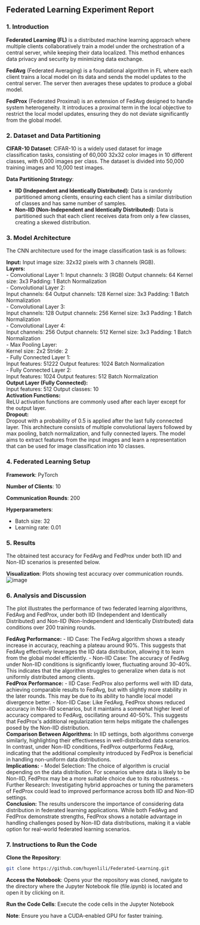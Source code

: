 ## Federated Learning Experiment Report

### 1. Introduction

**Federated Learning (FL)** is a distributed machine learning approach where multiple clients collaboratively train a model under the orchestration of a central server, while keeping their data localized. This method enhances data privacy and security by minimizing data exchange.

**FedAvg** (Federated Averaging) is a foundational algorithm in FL where each client trains a local model on its data and sends the model updates to the central server. The server then averages these updates to produce a global model.

**FedProx** (Federated Proximal) is an extension of FedAvg designed to handle system heterogeneity. It introduces a proximal term in the local objective to restrict the local model updates, ensuring they do not deviate significantly from the global model.

### 2. Dataset and Data Partitioning

**CIFAR-10 Dataset**: CIFAR-10 is a widely used dataset for image classification tasks, consisting of 60,000 32x32 color images in 10 different classes, with 6,000 images per class. The dataset is divided into 50,000 training images and 10,000 test images.

**Data Partitioning Strategy**:
- **IID (Independent and Identically Distributed)**: Data is randomly partitioned among clients, ensuring each client has a similar distribution of classes and has same number of samples.
- **Non-IID (Non-Independent and Identically Distributed)**: Data is partitioned such that each client receives data from only a few classes, creating a skewed distribution.

### 3. Model Architecture

The CNN architecture used for the image classification task is as follows:  

**Input:**
    Input image size: 32x32 pixels with 3 channels (RGB).  
**Layers:**  
    - Convolutional Layer 1:
        Input channels: 3 (RGB)
        Output channels: 64
        Kernel size: 3x3
        Padding: 1
        Batch Normalization  
    - Convolutional Layer 2:  
        Input channels: 64
        Output channels: 128
        Kernel size: 3x3
        Padding: 1
        Batch Normalization  
    - Convolutional Layer 3:  
        Input channels: 128
        Output channels: 256
        Kernel size: 3x3
        Padding: 1
        Batch Normalization  
    - Convolutional Layer 4:  
        Input channels: 256
        Output channels: 512
        Kernel size: 3x3
        Padding: 1
        Batch Normalization  
    - Max Pooling Layer:  
        Kernel size: 2x2
        Stride: 2  
    - Fully Connected Layer 1:  
        Input features: 51222
        Output features: 1024
        Batch Normalization  
    - Fully Connected Layer 2:  
        Input features: 1024
        Output features: 512
        Batch Normalization  
**Output Layer (Fully Connected):**  
    Input features: 512
    Output classes: 10  
**Activation Functions:**  
    ReLU activation functions are commonly used after each layer except for the output layer.  
**Dropout:**  
    Dropout with a probability of 0.5 is applied after the last fully connected layer.
This architecture consists of multiple convolutional layers followed by max pooling, batch normalization, and fully connected layers. The model aims to extract features from the input images and learn a representation that can be used for image classification into 10 classes.  

### 4. Federated Learning Setup

**Framework**: PyTorch 

**Number of Clients**: 10

**Communication Rounds**: 200

**Hyperparameters**:
- Batch size: 32
- Learning rate: 0.01

### 5. Results

The obtained test accuracy for FedAvg and FedProx under both IID and Non-IID scenarios is presented below. 

**Visualization**: Plots showing test accuracy over communication rounds.
![image](https://github.com/user-attachments/assets/149c272b-b27b-4911-a9ed-f09b27fe0ab9)




### 6. Analysis and Discussion
The plot illustrates the performance of two federated learning algorithms, FedAvg and FedProx, under both IID (Independent and Identically Distributed) and Non-IID (Non-Independent and Identically Distributed) data conditions over 200 training rounds.

**FedAvg Performance:**
    - IID Case: The FedAvg algorithm shows a steady increase in accuracy, reaching a plateau around 90%. This suggests that FedAvg effectively leverages the IID data distribution, allowing it to learn from the global model efficiently.
    - Non-IID Case: The accuracy of FedAvg under Non-IID conditions is significantly lower, fluctuating around 30-40%. This indicates that the algorithm struggles to generalize when data is not uniformly distributed among clients.  
**FedProx Performance:**
    - IID Case: FedProx also performs well with IID data, achieving comparable results to FedAvg, but with slightly more stability in the later rounds. This may be due to its ability to handle local model divergence better.
    - Non-IID Case: Like FedAvg, FedProx shows reduced accuracy in Non-IID scenarios, but it maintains a somewhat higher level of accuracy compared to FedAvg, oscillating around 40-50%. This suggests that FedProx's additional regularization term helps mitigate the challenges posed by the Non-IID distribution.  
**Comparison Between Algorithms:**
    In IID settings, both algorithms converge similarly, highlighting their effectiveness in well-distributed data scenarios.
    In contrast, under Non-IID conditions, FedProx outperforms FedAvg, indicating that the additional complexity introduced by FedProx is beneficial in handling non-uniform data distributions.  
**Implications:**
    - Model Selection: The choice of algorithm is crucial depending on the data distribution. For scenarios where data is likely to be Non-IID, FedProx may be a more suitable choice due to its robustness.
    - Further Research: Investigating hybrid approaches or tuning the parameters of FedProx could lead to improved performance across both IID and Non-IID settings.  
**Conclusion:**
    The results underscore the importance of considering data distribution in federated learning applications. While both FedAvg and FedProx demonstrate strengths, FedProx shows a notable advantage in handling challenges posed by Non-IID data distributions, making it a viable option for real-world federated learning scenarios.

### 7. Instructions to Run the Code

**Clone the Repository**:
```bash
git clone https://github.com/huyenlili/Federated-Learning.git
```
**Access the Notebook**:
Opens your the repository was cloned, navigate to the directory where the Jupyter Notebook file (file.ipynb) is located and open it by clicking on it.

**Run the Code Cells**:
Execute the code cells in the Jupyter Notebook 

**Note**: Ensure you have a CUDA-enabled GPU for faster training.

